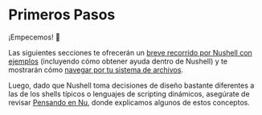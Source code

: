 # Primeros Pasos

¡Empecemos! :elephant:

Las siguientes secciones te ofrecerán un [breve recorrido por Nushell con ejemplos](quick_tour.md) (incluyendo cómo obtener ayuda dentro de Nushell) y te mostrarán cómo [navegar por tu sistema de archivos](moving_around.md).

Luego, dado que Nushell toma decisiones de diseño bastante diferentes a las de los shells típicos o lenguajes de scripting dinámicos, asegúrate de revisar [Pensando en Nu](thinking_in_nu.md), donde explicamos algunos de estos conceptos.
